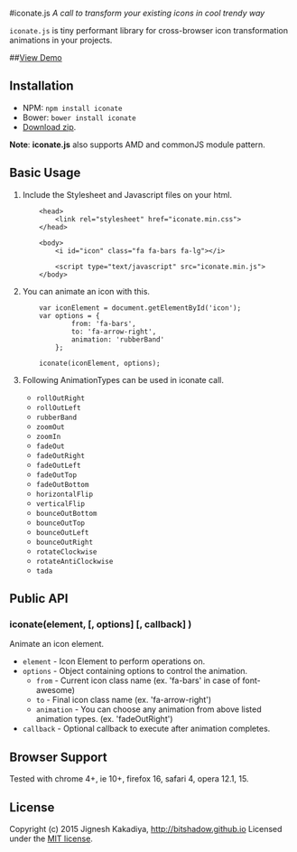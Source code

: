 #iconate.js
*A call to transform your existing icons in cool trendy way*

`iconate.js` is tiny performant library for cross-browser icon transformation animations in your projects.

##[View Demo](http://bitshadow.github.io/iconate)

Installation
------------
- NPM: `npm install iconate`
- Bower: `bower install iconate`
- [Download zip](https://github.com/bitshadow/iconate/archive/master.zip).

**Note**: **iconate.js** also supports AMD and commonJS module pattern.


## Basic Usage
1. Include the Stylesheet and Javascript files on your html.

    ```
        <head>
            <link rel="stylesheet" href="iconate.min.css">
        </head>

        <body>
            <i id="icon" class="fa fa-bars fa-lg"></i>
            
            <script type="text/javascript" src="iconate.min.js">
        </body>
    ```

2. You can animate an icon with this.

    ```
        var iconElement = document.getElementById('icon');
        var options = {
                from: 'fa-bars',
                to: 'fa-arrow-right',
                animation: 'rubberBand'
            };
        
        iconate(iconElement, options);
    ```


3. Following AnimationTypes can be used in iconate call.
    * `rollOutRight`
    * `rollOutLeft`
    * `rubberBand`
    * `zoomOut`
    * `zoomIn`
    * `fadeOut`
    * `fadeOutRight`
    * `fadeOutLeft`
    * `fadeOutTop`
    * `fadeOutBottom`
    * `horizontalFlip`
    * `verticalFlip`
    * `bounceOutBottom`
    * `bounceOutTop`
    * `bounceOutLeft`
    * `bounceOutRight`
    * `rotateClockwise`
    * `rotateAntiClockwise`
    * `tada`


Public API
----------

### iconate(element, [, options] [, callback] )

Animate an icon element.
* `element` - Icon Element to perform operations on.
* `options` - Object containing options to control the animation.
    * `from` - Current icon class name (ex. 'fa-bars' in case of font-awesome)
    * `to` - Final icon class name (ex. 'fa-arrow-right')
    * `animation` - You can choose any animation from above listed animation types.  (ex. 'fadeOutRight')
* `callback` - Optional callback to execute after animation completes.

Browser Support
---------------

Tested with chrome 4+, ie 10+, firefox 16, safari 4, opera 12.1, 15.


License
-------

Copyright (c) 2015 Jignesh Kakadiya, http://bitshadow.github.io
Licensed under the [MIT license](http://opensource.org/licenses/MIT).
